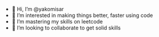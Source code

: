 - 👋 Hi, I’m @yakomisar
- 👀 I’m interested in making things better, faster using code
- 🌱 I’m mastering my skills on leetcode
- 💞️ I’m looking to collaborate to get solid skills

